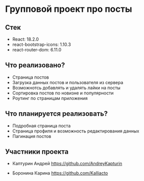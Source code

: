 # Групповой проект про посты

## Стек

- React:  18.2.0
- react-bootstrap-icons: 1.10.3
- react-router-dom: 6.11.0

## Что реализовано?

- Страница постов
- Загрузка данных постов и пользователя из сервера
- Возможнотсь добавлять и удалять лайки на посты
- Сортировка постов по новизне и популярности
- Роутинг по страницам приложения

## Что планируется реализовать?

- Подробная страница поста
- Страница профиля и возможность редактирования данных
- Пагинация постов

## Участники проекта
- Каптурин Андрей
https://github.com/AndreyKapturin

- Боронина Карина
https://github.com/Kalliacto